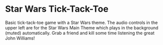 # Star Wars Tick-Tack-Toe
Basic tick-tack-toe game with a Star Wars theme. The audio controls in the upper left are for the Star Wars Main Theme which plays in the background (muted) automatically. Grab a friend and kill some time listening the great John Williams!
